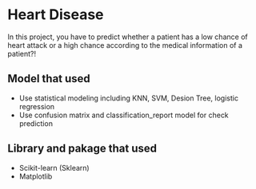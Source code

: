# Heart Disease

In this project, you have to predict whether a patient has a low chance of heart attack or a high chance according to the medical information of a patient?!

## Model that used

* Use  statistical modeling including KNN, SVM, Desion Tree, logistic regression 
* Use confusion matrix and classification_report model for check prediction

## Library and pakage that used

* Scikit-learn (Sklearn)
* Matplotlib